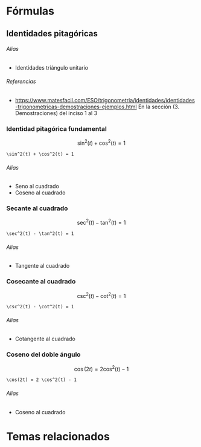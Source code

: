 # Fórmulas

## Identidades pitagóricas

###### Alias

- Identidades triángulo unitario

###### Referencias

- https://www.matesfacil.com/ESO/trigonometria/identidades/identidades-trigonometricas-demostraciones-ejemplos.html En la sección (3. Demostraciones) del inciso 1 al 3

### Identidad pitagórica fundamental

$$
\sin^2(t) + \cos^2(t) = 1
$$

<!----------------------------------------->
<!-- AUTOGENERADO INICIA - NO MODIFICAR --->
```
\sin^2(t) + \cos^2(t) = 1
```
<!-- AUTOGENERADO TERMINA - NO MODIFICAR -->
<!----------------------------------------->

###### Alias

- Seno al cuadrado
- Coseno al cuadrado

### Secante al cuadrado

$$
\sec^2(t) - \tan^2(t) = 1
$$

<!----------------------------------------->
<!-- AUTOGENERADO INICIA - NO MODIFICAR --->

```
\sec^2(t) - \tan^2(t) = 1
```

<!-- AUTOGENERADO TERMINA - NO MODIFICAR -->
<!----------------------------------------->

###### Alias

- Tangente al cuadrado

### Cosecante al cuadrado

$$
\csc^2(t) - \cot^2(t) = 1
$$

<!----------------------------------------->
<!-- AUTOGENERADO INICIA - NO MODIFICAR --->

```
\csc^2(t) - \cot^2(t) = 1
```

<!-- AUTOGENERADO TERMINA - NO MODIFICAR -->
<!----------------------------------------->

###### Alias

- Cotangente al cuadrado

### Coseno del doble ángulo

$$
\cos(2t) = 2 \cos^2(t) - 1
$$

<!----------------------------------------->
<!-- AUTOGENERADO INICIA - NO MODIFICAR --->

```
\cos(2t) = 2 \cos^2(t) - 1
```

<!-- AUTOGENERADO TERMINA - NO MODIFICAR -->
<!----------------------------------------->

###### Alias

- Coseno al cuadrado

# Temas relacionados
